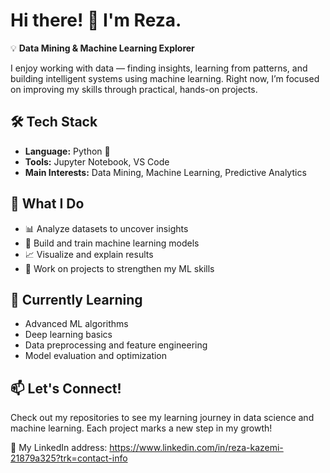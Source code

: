 
# Hi there! 👋 I'm Reza.

💡 **Data Mining & Machine Learning Explorer**

I enjoy working with data — finding insights, learning from patterns, and building intelligent systems using machine learning.
Right now, I’m focused on improving my skills through practical, hands-on projects.

## 🛠️ Tech Stack

* **Language:** Python 🐍
* **Tools:** Jupyter Notebook, VS Code
* **Main Interests:** Data Mining, Machine Learning, Predictive Analytics

## 🎯 What I Do

* 📊 Analyze datasets to uncover insights
* 🤖 Build and train machine learning models
* 📈 Visualize and explain results
* 🔬 Work on projects to strengthen my ML skills

## 🌱 Currently Learning

* Advanced ML algorithms
* Deep learning basics
* Data preprocessing and feature engineering
* Model evaluation and optimization

## 📫 Let's Connect!

Check out my repositories to see my learning journey in data science and machine learning.
Each project marks a new step in my growth!

🔗 My LinkedIn address:
https://www.linkedin.com/in/reza-kazemi-21879a325?trk=contact-info
